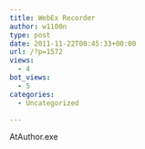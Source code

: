 ```yaml
---
title: WebEx Recorder
author: w1100n
type: post
date: 2011-11-22T00:45:33+00:00
url: /?p=1572
views:
  - 4
bot_views:
  - 5
categories:
  - Uncategorized

---
```

AtAuthor.exe